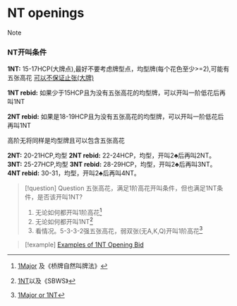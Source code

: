 # NT openings

> [!NOTE]
> ### NT开叫条件
> **1NT:** 15-17HCP(大牌点),最好不要考虑牌型点，均型牌(每个花色至少>=2),可能有五张高花
> [可以不保证止张(大牌)](../../../files/books/Contract%20Bridge/Standard-Bidding-with-SAYC-_Downey_-NedPomer_-Ellen_-_-_-Caitlyn_-_Z-Library_.pdf#page=11&selection=8,0,19,86)
> 
> **1NT rebid:** 如果少于15HCP且为没有五张高花的均型牌，可以开叫一阶低花后再叫1NT
> 
> **2NT rebid:** 如果是18-19HCP且为没有五张高花的均型牌，可以开叫一阶低花后再叫1NT
> 
> 高阶无将同样是均型牌且可以包含五张高花
> 
> **2NT:** 20-21HCP,均型
> **2NT rebid:** 22-24HCP，均型，开叫2♣️后再叫2NT。
> **3NT:** 25-27HCP,均型
> **3NT rebid:** 28-29HCP，均型，开叫2♣️后再叫3NT。
> **4NT rebid:** 30-31，均型，开叫2♣️后再叫4NT。

> [!question] Question
> 五张高花，满足1阶高花开叫条件，但也满足1NT条件，是否该开叫1NT?
> 1. 无论如何都开叫1阶高花[^1]
> 2. 无论如何都开叫1NT[^2]
> 3. 看情况。5-3-3-2强五张高花，弱双张(无A,K,Q)开叫1阶高花[^3]

> [!example]
> [Examples of 1NT Opening Bid](../../../files/books/Contract%20Bridge/Standard-Bidding-with-SAYC-_Downey_-NedPomer_-Ellen_-_-_-Caitlyn_-_Z-Library_.pdf#page=12&selection=25,0,25,27)
> 

[^1]:[1Major](../../../files/books/Contract%20Bridge/Standard-Bidding-with-SAYC-_Downey_-NedPomer_-Ellen_-_-_-Caitlyn_-_Z-Library_.pdf#page=11&selection=23,0,34,55) 及《桥牌自然叫牌法》
[^2]:[1NT](../../../files/books/Contract%20Bridge/Standard-Bidding-with-SAYC-_Downey_-NedPomer_-Ellen_-_-_-Caitlyn_-_Z-Library_.pdf#page=11&selection=35,0,55,75)以及《SBWS》
[^3]: [1Major or 1NT](../../../files/books/Contract%20Bridge/Standard-Bidding-with-SAYC-_Downey_-NedPomer_-Ellen_-_-_-Caitlyn_-_Z-Library_.pdf#page=11&selection=60,50,65,34)